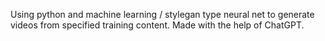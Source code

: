 Using python and machine learning / stylegan type neural net to generate videos from specified training content. Made with the help of ChatGPT.